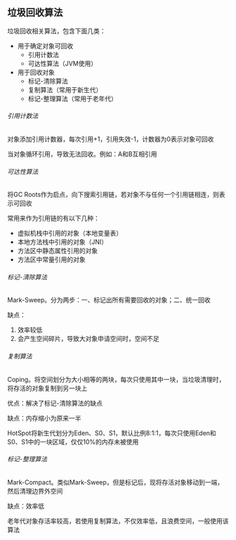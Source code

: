 垃圾回收算法
-

垃圾回收相关算法，包含下面几类：

- 用于确定对象可回收
	- 引用计数法
	- 可达性算法（JVM使用）
- 用于回收对象
	- 标记-清除算法
	- 复制算法（常用于新生代）
	- 标记-整理算法（常用于老年代）

###### 引用计数法

对象添加引用计数器，每次引用+1，引用失效-1，计数器为0表示对象可回收

当对象循环引用，导致无法回收。例如：A和B互相引用

###### 可达性算法

将GC Roots作为启点，向下搜索引用链，若对象不与任何一个引用链相连，则表示可回收

常用来作为引用链的有以下几种：

- 虚拟机栈中引用的对象（本地变量表）
- 本地方法栈中引用的对象（JNI）
- 方法区中静态属性引用的对象
- 方法区中常量引用的对象

###### 标记-清除算法

Mark-Sweep。分为两步：一、标记出所有需要回收的对象；二、统一回收

缺点：

1. 效率较低
2. 会产生空间碎片，导致大对象申请空间时，空间不足

###### 复制算法

Coping。将空间划分为大小相等的两块，每次只使用其中一块，当垃圾清理时，将存活的对象复制到另一块上

优点：解决了标记-清除算法的缺点

缺点：内存缩小为原来一半

HotSpot将新生代划分为Eden、S0、S1，默认比例8:1:1，每次只使用Eden和S0、S1中的一块区域，仅仅10%的内存未被使用

###### 标记-整理算法

Mark-Compact。类似Mark-Sweep，但是标记后，现将存活对象移动到一端，然后清理边界外空间

缺点：效率低

老年代对象存活率较高，若使用复制算法，不仅效率低，且浪费空间，一般使用该算法
